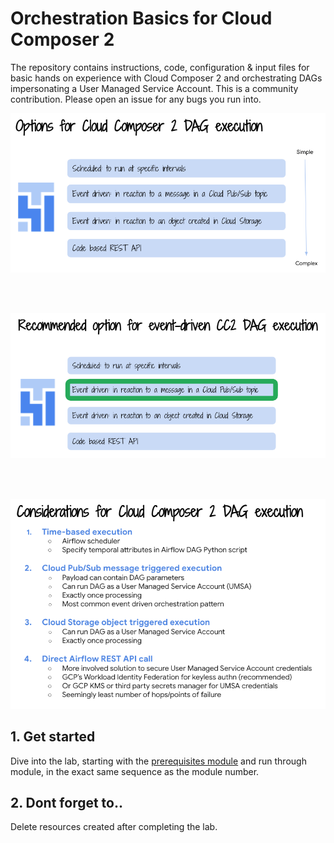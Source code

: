 # Orchestration Basics for Cloud Composer 2

The repository contains instructions, code, configuration & input files for basic hands on experience with Cloud Composer 2 and orchestrating DAGs impersonating a User Managed Service Account. This is a community contribution. Please open an issue for any bugs you run into.

![Options](09-images/00-Options.png)

<br><br>

![Recommended](09-images/01-Recommended.png)

<br><br>

![Considerations](09-images/02-Considerations.png)


## 1. Get started

Dive into the lab, starting with the [prerequisites module](02-prerequisites.md) and run through module, in the exact same sequence as the module number.

## 2. Dont forget to..

Delete resources created after completing the lab.
